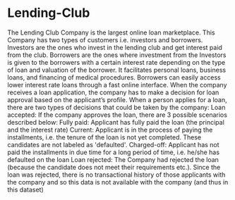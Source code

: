# Lending-Club
The Lending Club Company is the largest online loan marketplace. This Company has two types of customers i.e. investors and borrowers. Investors are the ones who invest in the lending club and get interest paid from the club. Borrowers are the ones where investment from the Investors is given to the borrowers with a certain interest rate depending on the type of loan and valuation of the borrower. It facilitates personal loans, business loans, and financing of medical procedures. Borrowers can easily access lower interest rate loans through a fast online interface. When the company receives a loan application, the company has to make a decision for loan approval based on the applicant’s profile. When a person applies for a loan, there are two types of decisions that could be taken by the company:
Loan accepted: If the company approves the loan, there are 3 possible scenarios described below:
Fully paid: Applicant has fully paid the loan (the principal and the interest rate)
Current: Applicant is in the process of paying the installments, i.e. the tenure of the loan is not yet completed. These candidates are not labeled as 'defaulted'.
Charged-off: Applicant has not paid the installments in due time for a long period of time, i.e. he/she has defaulted on the loan
Loan rejected: The Company had rejected the loan (because the candidate does not meet their requirements etc.). Since the loan was rejected, there is no transactional history of those applicants with the company and so this data is not available with the company (and thus in this dataset)
